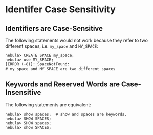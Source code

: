 # Identifer Case Sensitivity

## Identifiers are Case-Sensitive

The following statements would not work because they refer to two different spaces, i.e. `my_space` and `MY_SPACE`:

```ngql
nebula> CREATE SPACE my_space;
nebula> use MY_SPACE;
[ERROR (-8)]: SpaceNotFound:
# my_space and MY_SPACE are two different spaces
```

## Keywords and Reserved Words are Case-Insensitive

The following statements are equivalent:

```ngql
nebula> show spaces;  # show and spaces are keywords.
nebula> SHOW SPACES;
nebula> SHOW spaces;
nebula> show SPACES;
```
